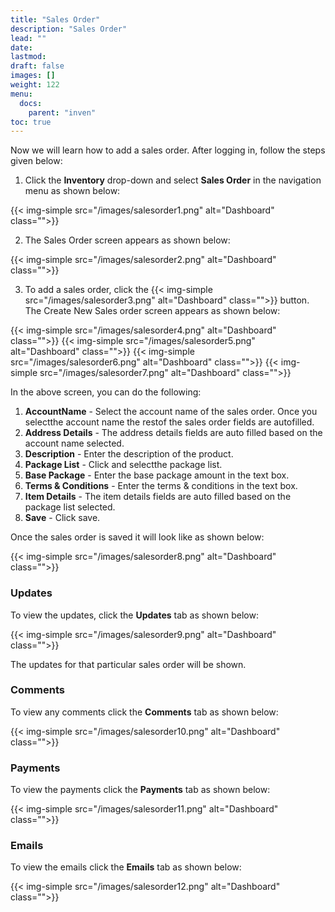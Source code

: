 ```yaml
---
title: "Sales Order"
description: "Sales Order"
lead: ""
date:
lastmod:
draft: false
images: []
weight: 122
menu:
  docs:
    parent: "inven"
toc: true
---
```


Now we will learn how to add a sales order. After logging in, follow the steps given below:

1.	Click the **Inventory** drop-down and select **Sales Order** in the navigation menu as shown below:

 {{< img-simple src="/images/salesorder1.png"  alt="Dashboard" class="">}}

2.	The Sales Order screen appears as shown below:

 {{< img-simple src="/images/salesorder2.png"  alt="Dashboard" class="">}}

3.	To add a sales order, click the  {{< img-simple src="/images/salesorder3.png"  alt="Dashboard" class="">}} button. The Create New Sales order screen appears as shown below:

{{< img-simple src="/images/salesorder4.png"  alt="Dashboard" class="">}}
{{< img-simple src="/images/salesorder5.png"  alt="Dashboard" class="">}}
{{< img-simple src="/images/salesorder6.png"  alt="Dashboard" class="">}}
{{< img-simple src="/images/salesorder7.png"  alt="Dashboard" class="">}}

In the above screen, you can do the following:
1. **AccountName** - Select the account name of the sales order. Once you selectthe account name the restof the sales order fields are autofilled.
2. **Address Details** - The address details fields are auto filled based on the account name selected.
3. **Description** - Enter the description of the product.
4. **Package List** - Click and selectthe package list.
5. **Base Package** - Enter the base package amount in the text box.
6. **Terms & Conditions** - Enter the terms & conditions in the text box.
7. **Item Details** - The item details fields are auto filled based on the package list selected.
8. **Save** - Click save.

Once the sales order is saved it will look like as shown below:

{{< img-simple src="/images/salesorder8.png"  alt="Dashboard" class="">}}

### Updates

To view the updates, click the **Updates** tab as shown below:

{{< img-simple src="/images/salesorder9.png"  alt="Dashboard" class="">}}

The updates for that particular sales order will be shown.

### Comments

To view any comments click the **Comments** tab as shown below:

{{< img-simple src="/images/salesorder10.png"  alt="Dashboard" class="">}}

### Payments

To view the payments click the **Payments** tab as shown below:

{{< img-simple src="/images/salesorder11.png"  alt="Dashboard" class="">}}

### Emails

To view the emails click the **Emails** tab as shown below:

{{< img-simple src="/images/salesorder12.png"  alt="Dashboard" class="">}}
